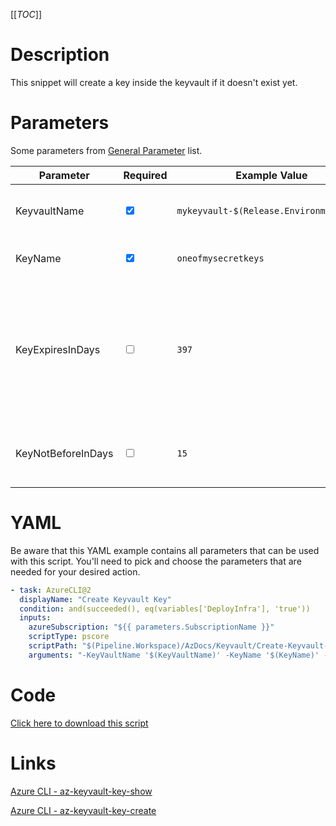 [[_TOC_]]

# Description

This snippet will create a key inside the keyvault if it doesn't exist yet.

# Parameters

Some parameters from [General Parameter](/Azure/Azure-CLI-Snippets) list.

| Parameter          | Required                        | Example Value                           | Description                                                                                                 |
| ------------------ | ------------------------------- | --------------------------------------- | ----------------------------------------------------------------------------------------------------------- |
| KeyvaultName       | <input type="checkbox" checked> | `mykeyvault-$(Release.EnvironmentName)` | This is the keyvault name to use.                                                                           |
| KeyName            | <input type="checkbox" checked> | `oneofmysecretkeys`                     | This is the keyname to use.                                                                                 |
| KeyExpiresInDays   | <input type="checkbox">         | `397`                                   | This is the amount of days before the key will expire. Defauls to 397 and should be equal or less than 397. |
| KeyNotBeforeInDays | <input type="checkbox">         | `15`                                    | This is the amount of days before the key will be active.                                                   |

# YAML

Be aware that this YAML example contains all parameters that can be used with this script. You'll need to pick and choose the parameters that are needed for your desired action.

```yaml
- task: AzureCLI@2
  displayName: "Create Keyvault Key"
  condition: and(succeeded(), eq(variables['DeployInfra'], 'true'))
  inputs:
    azureSubscription: "${{ parameters.SubscriptionName }}"
    scriptType: pscore
    scriptPath: "$(Pipeline.Workspace)/AzDocs/Keyvault/Create-Keyvault-Key.ps1"
    arguments: "-KeyVaultName '$(KeyVaultName)' -KeyName '$(KeyName)' -KeyExpiresInDays '$(KeyExpiresInDays)' -KeyNotBeforeInDays '$(KeyNotBeforeInDays)'"
```

# Code

[Click here to download this script](../../../../src/Keyvault/Create-Keyvault-Key.ps1)

# Links

[Azure CLI - az-keyvault-key-show](https://docs.microsoft.com/en-us/cli/azure/keyvault/key?view=azure-cli-latest#az-keyvault-key-show)

[Azure CLI - az-keyvault-key-create](https://docs.microsoft.com/en-us/cli/azure/keyvault/key?view=azure-cli-latest#az-keyvault-key-create)

